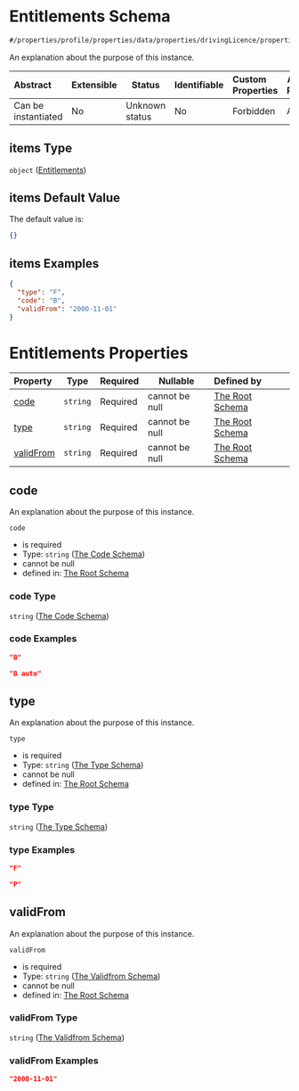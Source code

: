 # Entitlements Schema

```txt
#/properties/profile/properties/data/properties/drivingLicence/properties/entitlements/items#/properties/profile/properties/data/properties/drivingLicence/properties/entitlements/items
```

An explanation about the purpose of this instance.


| Abstract            | Extensible | Status         | Identifiable | Custom Properties | Additional Properties | Access Restrictions | Defined In                                                                                       |
| :------------------ | ---------- | -------------- | ------------ | :---------------- | --------------------- | ------------------- | ------------------------------------------------------------------------------------------------ |
| Can be instantiated | No         | Unknown status | No           | Forbidden         | Allowed               | none                | [policy_transaction.schema.json\*](../out/policy_transaction.schema.json "open original schema") |

## items Type

`object` ([Entitlements](policy_transaction-properties-the-profile-schema-properties-the-data-schema-properties-the-drivinglicence-schema-properties-entitlements-entitlements.md))

## items Default Value

The default value is:

```json
{}
```

## items Examples

```json
{
  "type": "F",
  "code": "B",
  "validFrom": "2000-11-01"
}
```

# Entitlements Properties

| Property                | Type     | Required | Nullable       | Defined by                                                                                                                                                                                                                                                                                                                                                                                                                                        |
| :---------------------- | -------- | -------- | -------------- | :------------------------------------------------------------------------------------------------------------------------------------------------------------------------------------------------------------------------------------------------------------------------------------------------------------------------------------------------------------------------------------------------------------------------------------------------ |
| [code](#code)           | `string` | Required | cannot be null | [The Root Schema](policy_transaction-properties-the-profile-schema-properties-the-data-schema-properties-the-drivinglicence-schema-properties-entitlements-entitlements-properties-the-code-schema.md "\#/properties/profile/properties/data/properties/drivingLicence/properties/entitlements/items/properties/code#/properties/profile/properties/data/properties/drivingLicence/properties/entitlements/items/properties/code")                |
| [type](#type)           | `string` | Required | cannot be null | [The Root Schema](policy_transaction-properties-the-profile-schema-properties-the-data-schema-properties-the-drivinglicence-schema-properties-entitlements-entitlements-properties-the-type-schema.md "\#/properties/profile/properties/data/properties/drivingLicence/properties/entitlements/items/properties/type#/properties/profile/properties/data/properties/drivingLicence/properties/entitlements/items/properties/type")                |
| [validFrom](#validFrom) | `string` | Required | cannot be null | [The Root Schema](policy_transaction-properties-the-profile-schema-properties-the-data-schema-properties-the-drivinglicence-schema-properties-entitlements-entitlements-properties-the-validfrom-schema.md "\#/properties/profile/properties/data/properties/drivingLicence/properties/entitlements/items/properties/validFrom#/properties/profile/properties/data/properties/drivingLicence/properties/entitlements/items/properties/validFrom") |

## code

An explanation about the purpose of this instance.


`code`

-   is required
-   Type: `string` ([The Code Schema](policy_transaction-properties-the-profile-schema-properties-the-data-schema-properties-the-drivinglicence-schema-properties-entitlements-entitlements-properties-the-code-schema.md))
-   cannot be null
-   defined in: [The Root Schema](policy_transaction-properties-the-profile-schema-properties-the-data-schema-properties-the-drivinglicence-schema-properties-entitlements-entitlements-properties-the-code-schema.md "\#/properties/profile/properties/data/properties/drivingLicence/properties/entitlements/items/properties/code#/properties/profile/properties/data/properties/drivingLicence/properties/entitlements/items/properties/code")

### code Type

`string` ([The Code Schema](policy_transaction-properties-the-profile-schema-properties-the-data-schema-properties-the-drivinglicence-schema-properties-entitlements-entitlements-properties-the-code-schema.md))

### code Examples

```json
"B"
```

```json
"B auto"
```

## type

An explanation about the purpose of this instance.


`type`

-   is required
-   Type: `string` ([The Type Schema](policy_transaction-properties-the-profile-schema-properties-the-data-schema-properties-the-drivinglicence-schema-properties-entitlements-entitlements-properties-the-type-schema.md))
-   cannot be null
-   defined in: [The Root Schema](policy_transaction-properties-the-profile-schema-properties-the-data-schema-properties-the-drivinglicence-schema-properties-entitlements-entitlements-properties-the-type-schema.md "\#/properties/profile/properties/data/properties/drivingLicence/properties/entitlements/items/properties/type#/properties/profile/properties/data/properties/drivingLicence/properties/entitlements/items/properties/type")

### type Type

`string` ([The Type Schema](policy_transaction-properties-the-profile-schema-properties-the-data-schema-properties-the-drivinglicence-schema-properties-entitlements-entitlements-properties-the-type-schema.md))

### type Examples

```json
"F"
```

```json
"P"
```

## validFrom

An explanation about the purpose of this instance.


`validFrom`

-   is required
-   Type: `string` ([The Validfrom Schema](policy_transaction-properties-the-profile-schema-properties-the-data-schema-properties-the-drivinglicence-schema-properties-entitlements-entitlements-properties-the-validfrom-schema.md))
-   cannot be null
-   defined in: [The Root Schema](policy_transaction-properties-the-profile-schema-properties-the-data-schema-properties-the-drivinglicence-schema-properties-entitlements-entitlements-properties-the-validfrom-schema.md "\#/properties/profile/properties/data/properties/drivingLicence/properties/entitlements/items/properties/validFrom#/properties/profile/properties/data/properties/drivingLicence/properties/entitlements/items/properties/validFrom")

### validFrom Type

`string` ([The Validfrom Schema](policy_transaction-properties-the-profile-schema-properties-the-data-schema-properties-the-drivinglicence-schema-properties-entitlements-entitlements-properties-the-validfrom-schema.md))

### validFrom Examples

```json
"2000-11-01"
```
